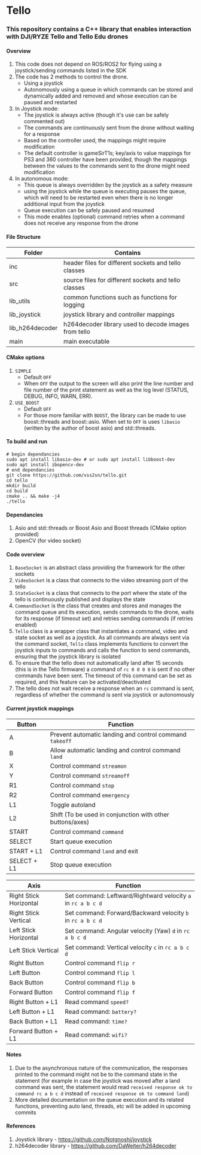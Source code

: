 # Tello #

### This repository contains a C++ library that enables interaction with DJI/RYZE Tello and Tello Edu drones ###

#### Overview ####
1. This code does not depend on ROS/ROS2 for flying using a joystick/sending commands listed in the SDK
2. The code has 2 methods to control the drone.
    - Using a joystick
    - Autonomously using a queue in which commands can be stored and dynamically added and removed and whose execution can be paused and restarted
3. In Joystick mode:
    - The joystick is always active (though it's use can be safely commented out)
    - The commands are continuously sent from the drone without waiting for a response
    - Based on the controller used, the mappings might require modification
    - The default controller is gameSirT1s; key/axis to value mappings for PS3 and 360 controller have been provided, though the mappings between the values to the commands sent to the drone might need modification
4. In autonomous mode:
    - This queue is always overridden by the joystick as a safety measure
    - using the joystick while the queue is executing pauses the queue, which will need to be restarted even when there is no longer additional input from the joystick
    - Queue execution can be safely paused and resumed
    - This mode enables (optional) command retries when a command does not receive any response from the drone

#### File Structure ####

|Folder|Contains|
|-------------|-------------|
| inc  | header files for different sockets and tello classes |
| src  | source files for different sockets and tello classes |
| lib_utils | common functions such as functions for logging |
| lib_joystick | joystick library and controller mappings |
| lib_h264decoder | h264decoder library used to decode images from tello |
| main | main executable |

#### CMake options ####
1. `SIMPLE`
    - Default `OFF`
    - When `OFF` the output to the screen will also print the line number and file number of the print statement as well as the log level (STATUS, DEBUG, INFO, WARN, ERR).
2. `USE_BOOST`
    - Default `OFF`
    - For those more familiar with `BOOST`, the library can be made to use boost::threads and boost::asio. When set to `OFF` is uses `libasio` (written by the author of boost asio) and std::threads.

#### To build and run ####
    # begin dependancies
    sudo apt install libasio-dev # or sudo apt install libboost-dev
    sudo apt install ibopencv-dev
    # end dependancies
    git clone https://github.com/vss2sn/tello.git  
    cd tello  
    mkdir build  
    cd build  
    cmake .. && make -j4
    ./tello

#### Dependancies ####
1. Asio and std::threads or Boost Asio and Boost threads (CMake option provided)
2. OpenCV (for video socket)

#### Code overview #####
1. `BaseSocket` is an abstract class providing the framework for the other sockets
2. `VideoSocket` is a class that connects to the video streaming port of the tello
3. `StateSocket` is a class that connects to the port where the state of the tello is continuously published and displays the state
4. `CommandSocket` is the class that creates and stores and manages the command queue and its execution, sends commands to the drone, waits for its response (if timeout set) and retries sending commands (if retries enabled)
5. `Tello` class is a wrapper class that instantiates a command, video and state socket as well as a joystick. As all commands are always sent via the command socket, `Tello` class implements functions to convert the joystick inputs to commands and calls the function to send commands, ensuring that the joystick library is isolated
6. To ensure that the tello does not automatically land after 15 seconds (this is in the Tello firmware) a command of `rc 0 0 0 0` is sent if no other commands have been sent. The timeout of this command can be set as required, and this feature can be activated/deactivated
7. The tello does not wait receive a response when an `rc` command is sent, regardless of whether the command is sent via joystick or autonomously

#### Current joystick mappings ####

| Button | Function |
|-------------|-------------|
| A  | Prevent automatic landing and control command `takeoff` |
| B  | Allow automatic landing and control command `land` |
| X  | Control command `streamon` |
| Y  | Control command `streamoff` |
| R1 | Control command `stop` |
| R2 | Control command `emergency` |
| L1 | Toggle autoland |
| L2 | Shift (To be used in conjunction with other buttons/axes) |
| START | Control command `command` |
| SELECT | Start queue execution |
| START + L1 | Control command `land` and exit |
| SELECT + L1 | Stop queue execution |

| Axis | Function |
|-------------|-------------|
| Right Stick Horizontal | Set command: Leftward/Rightward velocity `a` in `rc a b c d` |
| Right Stick Vertical | Set command: Forward/Backward velocity `b` in `rc a b c d` |
| Left Stick Horizontal | Set command: Angular velocity (Yaw) `d` in `rc a b c d` |
| Left Stick Vertical | Set command: Vertical velocity `c` in `rc a b c d` |
| Right Button | Control command `flip r`  |
| Left Button | Control command `flip l` |
| Back Button | Control command `flip b` |
| Forward Button | Control command `flip f` |
| Right Button + L1 | Read command `speed?` |
| Left Button + L1 | Read command: `battery?` |
| Back Button + L1 | Read command: `time?` |
| Forward Button + L1 | Read command: `wifi?` |

#### Notes ####
1. Due to the asynchronous nature of the communication, the responses printed to the command might not be to the command state in the statement (for example in case the joystick was moved after a land command was sent, the statement would read `received response ok to command rc a b c d` instead of `received response ok to command land`)
2. More detailed documentation on the queue execution and its related functions, preventing auto land, threads, etc will be added in upcoming commits

#### References ####
1. Joystick library - https://github.com/Notgnoshi/joystick
2. h264decoder library - https://github.com/DaWelter/h264decoder
